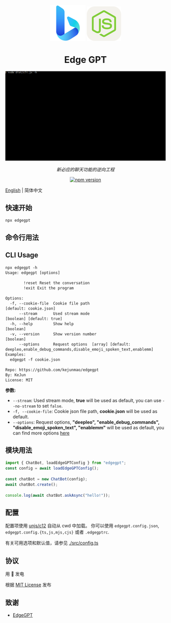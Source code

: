 <div align="center">

[![Bing](./assets/bing.svg)][bing-href]
[![Bing](./assets/node.svg)][node-href]

# Edge GPT

![](./assets/demo.gif)

_新必应的聊天功能的逆向工程_

[![npm version][npm-version-src]][npm-version-href]

</div>

[English](./README.md) | 简体中文

## 快速开始

```shell
npx edgegpt
```

## 命令行用法

## CLI Usage

```shell
npx edgegpt -h
Usage: edgegpt [options]

        !reset Reset the conversation
        !exit Exit the program

Options:
  -f, --cookie-file  Cookie file path                                                          [default: cookie.json]
      --stream       Used stream mode                                                       [boolean] [default: true]
  -h, --help         Show help                                                                              [boolean]
  -v, --version      Show version number                                                                    [boolean]
      --options      Request options  [array] [default: deepleo,enable_debug_commands,disable_emoji_spoken_text,enablemm]
Examples:
  edgegpt -f cookie.json

Repo: https://github.com/kejunmao/edgegpt
By: KeJun
License: MIT
```

**参数:**

- `--stream`: Used stream mode, **true** will be used as default, you can use `--no-stream` to set `false`.
- `-f, --cookie-file`: Cookie json file path, **cookie.json** will be used as default.
- `--options`: Request options, **"deepleo", "enable_debug_commands", "disable_emoji_spoken_text", "enablemm"** will be used as default, you can find more options [here](./src/types.ts)

## 模块用法

```ts
import { ChatBot, loadEdgeGPTConfig } from "edgegpt";
const config = await loadEdgeGPTConfig();

const chatBot = new ChatBot(config);
await chatBot.create();

console.log(await chatBot.askAsync("hello!"));
```

## 配置

配置项使用 [unjs/c12](https://github.com/unjs/c12) 自动从 cwd 中加载。 你可以使用 `edgegpt.config.json`, `edgegpt.config.{ts,js,mjs,cjs}` 或者 `.edgegptrc`.

有关可用选项和默认值，请参见 [./src/config.ts](./src/config.ts)

## 协议

用 💛 发电

根据 [MIT License](./LICENSE) 发布

## 致谢

- [EdgeGPT](https://github.com/acheong08/EdgeGPT/)

<!-- Badges -->

[npm-version-src]: https://img.shields.io/npm/v/edgegpt?style=flat-square
[npm-version-href]: https://npmjs.com/package/edgegpt
[bing-href]: https://www.bing.com/search?q=Bing+AI&showconv=1
[node-href]: https://nodejs.org
